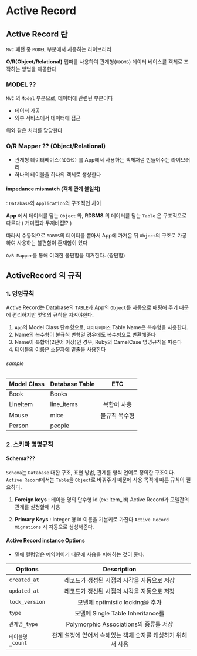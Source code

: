 # Active Record

## Active Record 란 
```MVC``` 패턴 중 ```MODEL``` 부분에서 사용하는 라이브러리

 **O/R(Object/Relational)** 맵퍼를 사용하여 관계형(```RDBMS```) 데이터 베이스를 객체로 조작하는 방법을 제공한다


### MODEL ??
```MVC``` 의 ```Model``` 부분으로, 데이터에 관련된 부분이다

- 데이터 가공
- 외부 서비스에서 데이터에 접근
 
 위와 같은 처리를 담당한다

 ### O/R Mapper ?? (Object/Relational)

- 관계형 데이터베이스```(RDBMS)``` 를 App에서 사용하는 객체처럼 만들어주는 라이브러리
- 하나의 테이블을 하나의 객체로 생성한다

#### impedance mismatch (객체 관계 불일치)
: ```Database```와 ```Application```의 구조적인 차이 

**App**  에서 데이터를 담는 ```Object``` 와, **RDBMS** 의 데이터를 담는 ```Table``` 은 구조적으로 다르다 ( 개미집과 두꺼비집!? ) 

따라서 수동적으로 ```RDBMS```의 데이터를 뽑아서 App에 가져온 뒤 ```Object```의 구조로 가공하여 사용하는 불편함이 존재함이 있다

```O/R Mapper```를 통해 이러한 불편함을 제거한다. (짱편함)

## ActiveRecord 의 규칙 

### 1. 명명규칙

Active Record는 Database의 ```TABLE```과 App의 ```Object```를  자동으로 매핑해 주기 때문에 편리하지만 몇몇의 규칙을 지켜야한다. 

1. ```App```의 Model Class 단수형으로, ```데이터베이스``` Table  Name은 복수형을 사용한다.
2.  Name의 복수형이 불규칙 변형일 경우에도 복수형으로 변환해준다
3.  Name이 복합어(2단어 이상)인 경우, Ruby의 CamelCase 명명규칙을 따른다 
4.  테이블의 이름은 소문자에 밑줄을 사용한다
        
###### sample   

| Model Class | Database Table | ETC        |    
| ----------- | :------------  | :---------:|
| Book        | Books          |            |
| LineItem	  | line_items     | 복합어 사용   |   
| Mouse       |	mice           | 불규칙 복수형  |
| Person	  | people         |             |


### 2. 스키마 명명규칙

#### Schema???

```Schema```는 ```Database``` 대한 구조, 표현 방법, 관계를 형식 언어로 정의한 구조이다. ```Active Record```에서는 ```Table```을 ```Object```로 바꿔주기 때문에 사용 목적에 따른 규칙이 필요하다.

1. **Foreign keys** : 테이블 명의 단수형 id (ex: item_id) Active Record가 모델간의 관계를 설정할때 사용 

2. **Primary Keys**  :  Integer 형 id 이름을 기본키로 가진다 `Active Record Migrations` 시 자동으로 생성해준다.

#### Active Record instance Options
* 밑에 컬럼명은 예약어이기 때문에 사용을 피해하는 것이 좋다.

| Options     | Description                    |
| ----------- | :-----------------------------:|
| `created_at`  | 레코드가 생성된 시점의 시각을 자동으로 저장| 
| `updated_at`  | 레코드가 갱신된 시점의 시각을 자동으로 저장|
| `lock_version`| 모델에 optimistic locking을 추가    |
| `type`        | 모델에 Single Table Inheritance를 |사용하는 경우 추가
| `관계명_type`   | Polymorphic Associations의 종류를 저장|
| `테이블명_count`| 관계 설정에 있어서 속해있는 객체 숫자를 캐싱하기 위해서 사용 |


